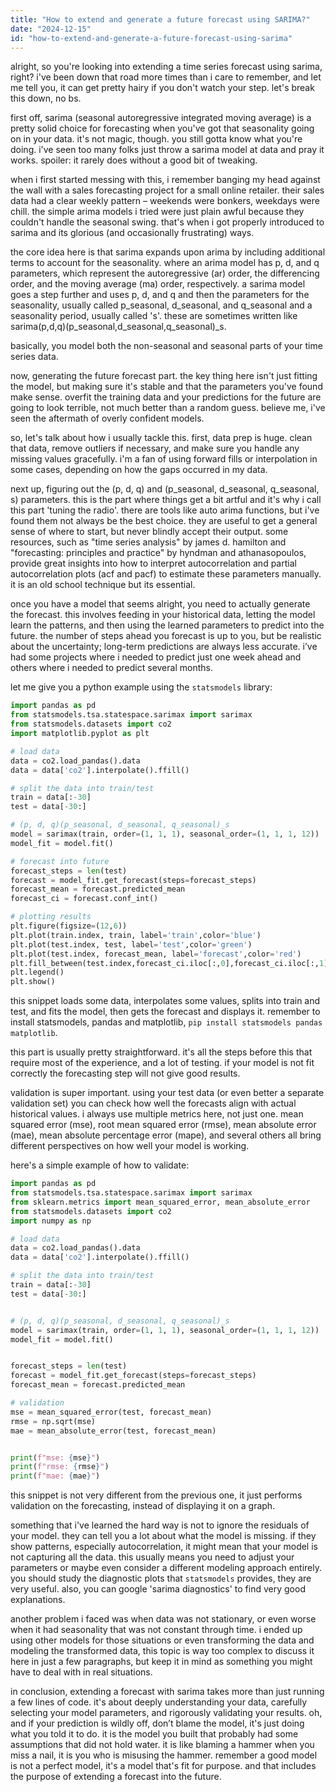 ```yaml
---
title: "How to extend and generate a future forecast using SARIMA?"
date: "2024-12-15"
id: "how-to-extend-and-generate-a-future-forecast-using-sarima"
---
```


alright, so you're looking into extending a time series forecast using sarima, right? i've been down that road more times than i care to remember, and let me tell you, it can get pretty hairy if you don't watch your step. let's break this down, no bs.

first off, sarima (seasonal autoregressive integrated moving average) is a pretty solid choice for forecasting when you've got that seasonality going on in your data. it's not magic, though. you still gotta know what you're doing. i've seen too many folks just throw a sarima model at data and pray it works. spoiler: it rarely does without a good bit of tweaking.

when i first started messing with this, i remember banging my head against the wall with a sales forecasting project for a small online retailer. their sales data had a clear weekly pattern – weekends were bonkers, weekdays were chill. the simple arima models i tried were just plain awful because they couldn't handle the seasonal swing. that's when i got properly introduced to sarima and its glorious (and occasionally frustrating) ways.

the core idea here is that sarima expands upon arima by including additional terms to account for the seasonality. where an arima model has p, d, and q parameters, which represent the autoregressive (ar) order, the differencing order, and the moving average (ma) order, respectively. a sarima model goes a step further and uses p, d, and q and then the parameters for the seasonality, usually called p_seasonal, d_seasonal, and q_seasonal and a seasonality period, usually called 's'. these are sometimes written like sarima(p,d,q)(p_seasonal,d_seasonal,q_seasonal)_s.

basically, you model both the non-seasonal and seasonal parts of your time series data.

now, generating the future forecast part. the key thing here isn't just fitting the model, but making sure it's stable and that the parameters you've found make sense. overfit the training data and your predictions for the future are going to look terrible, not much better than a random guess. believe me, i've seen the aftermath of overly confident models.

so, let's talk about how i usually tackle this. first, data prep is huge. clean that data, remove outliers if necessary, and make sure you handle any missing values gracefully. i'm a fan of using forward fills or interpolation in some cases, depending on how the gaps occurred in my data.

next up, figuring out the (p, d, q) and (p_seasonal, d_seasonal, q_seasonal, s) parameters. this is the part where things get a bit artful and it's why i call this part 'tuning the radio'. there are tools like auto arima functions, but i've found them not always be the best choice. they are useful to get a general sense of where to start, but never blindly accept their output. some resources, such as "time series analysis" by james d. hamilton and "forecasting: principles and practice" by hyndman and athanasopoulos, provide great insights into how to interpret autocorrelation and partial autocorrelation plots (acf and pacf) to estimate these parameters manually. it is an old school technique but its essential.

once you have a model that seems alright, you need to actually generate the forecast. this involves feeding in your historical data, letting the model learn the patterns, and then using the learned parameters to predict into the future. the number of steps ahead you forecast is up to you, but be realistic about the uncertainty; long-term predictions are always less accurate. i’ve had some projects where i needed to predict just one week ahead and others where i needed to predict several months.

let me give you a python example using the `statsmodels` library:

```python
import pandas as pd
from statsmodels.tsa.statespace.sarimax import sarimax
from statsmodels.datasets import co2
import matplotlib.pyplot as plt

# load data
data = co2.load_pandas().data
data = data['co2'].interpolate().ffill()

# split the data into train/test
train = data[:-30]
test = data[-30:]

# (p, d, q)(p_seasonal, d_seasonal, q_seasonal)_s
model = sarimax(train, order=(1, 1, 1), seasonal_order=(1, 1, 1, 12))
model_fit = model.fit()

# forecast into future
forecast_steps = len(test)
forecast = model_fit.get_forecast(steps=forecast_steps)
forecast_mean = forecast.predicted_mean
forecast_ci = forecast.conf_int()

# plotting results
plt.figure(figsize=(12,6))
plt.plot(train.index, train, label='train',color='blue')
plt.plot(test.index, test, label='test',color='green')
plt.plot(test.index, forecast_mean, label='forecast',color='red')
plt.fill_between(test.index,forecast_ci.iloc[:,0],forecast_ci.iloc[:,1], color='pink',alpha=0.2)
plt.legend()
plt.show()

```

this snippet loads some data, interpolates some values, splits into train and test, and fits the model, then gets the forecast and displays it. remember to install statsmodels, pandas and matplotlib, `pip install statsmodels pandas matplotlib`.

this part is usually pretty straightforward. it's all the steps before this that require most of the experience, and a lot of testing. if your model is not fit correctly the forecasting step will not give good results.

validation is super important. using your test data (or even better a separate validation set) you can check how well the forecasts align with actual historical values. i always use multiple metrics here, not just one. mean squared error (mse), root mean squared error (rmse), mean absolute error (mae), mean absolute percentage error (mape), and several others all bring different perspectives on how well your model is working.

here's a simple example of how to validate:

```python
import pandas as pd
from statsmodels.tsa.statespace.sarimax import sarimax
from sklearn.metrics import mean_squared_error, mean_absolute_error
from statsmodels.datasets import co2
import numpy as np

# load data
data = co2.load_pandas().data
data = data['co2'].interpolate().ffill()

# split the data into train/test
train = data[:-30]
test = data[-30:]


# (p, d, q)(p_seasonal, d_seasonal, q_seasonal)_s
model = sarimax(train, order=(1, 1, 1), seasonal_order=(1, 1, 1, 12))
model_fit = model.fit()


forecast_steps = len(test)
forecast = model_fit.get_forecast(steps=forecast_steps)
forecast_mean = forecast.predicted_mean

# validation
mse = mean_squared_error(test, forecast_mean)
rmse = np.sqrt(mse)
mae = mean_absolute_error(test, forecast_mean)


print(f"mse: {mse}")
print(f"rmse: {rmse}")
print(f"mae: {mae}")

```

this snippet is not very different from the previous one, it just performs validation on the forecasting, instead of displaying it on a graph.

something that i've learned the hard way is not to ignore the residuals of your model. they can tell you a lot about what the model is missing. if they show patterns, especially autocorrelation, it might mean that your model is not capturing all the data. this usually means you need to adjust your parameters or maybe even consider a different modeling approach entirely. you should study the diagnostic plots that `statsmodels` provides, they are very useful. also, you can google 'sarima diagnostics' to find very good explanations.

another problem i faced was when data was not stationary, or even worse when it had seasonality that was not constant through time. i ended up using other models for those situations or even transforming the data and modeling the transformed data, this topic is way too complex to discuss it here in just a few paragraphs, but keep it in mind as something you might have to deal with in real situations.

in conclusion, extending a forecast with sarima takes more than just running a few lines of code. it's about deeply understanding your data, carefully selecting your model parameters, and rigorously validating your results. oh, and if your prediction is wildly off, don’t blame the model, it's just doing what you told it to do. it is the model you built that probably had some assumptions that did not hold water. it is like blaming a hammer when you miss a nail, it is you who is misusing the hammer. remember a good model is not a perfect model, it's a model that's fit for purpose. and that includes the purpose of extending a forecast into the future.
